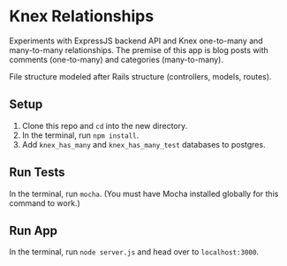 # Knex Relationships

Experiments with ExpressJS backend API and Knex one-to-many and many-to-many relationships. The premise of this app is blog posts with comments (one-to-many) and categories (many-to-many).

File structure modeled after Rails structure (controllers, models, routes).

## Setup

1. Clone this repo and `cd` into the new directory.
2. In the terminal, run `npm install`.
3. Add `knex_has_many` and `knex_has_many_test` databases to postgres.

## Run Tests

In the terminal, run `mocha`. (You must have Mocha installed globally for this command to work.)

## Run App

In the terminal, run `node server.js` and head over to `localhost:3000`.
